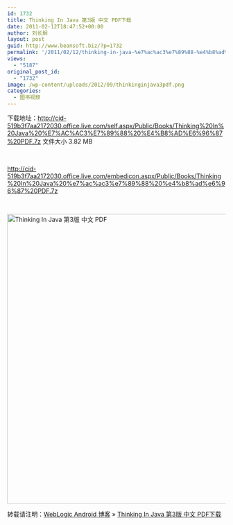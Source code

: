 ```yaml
---
id: 1732
title: Thinking In Java 第3版 中文 PDF下载
date: 2011-02-12T18:47:52+00:00
author: 刘长炯
layout: post
guid: http://www.beansoft.biz/?p=1732
permalink: '/2011/02/12/thinking-in-java-%e7%ac%ac3%e7%89%88-%e4%b8%ad%e6%96%87-pdf%e4%b8%8b%e8%bd%bd/'
views:
  - "5187"
original_post_id:
  - "1732"
image: /wp-content/uploads/2012/09/thinkinginjava3pdf.png
categories:
  - 图书视频
---
```

下载地址：<http://cid-519b3f7aa2172030.office.live.com/self.aspx/Public/Books/Thinking%20In%20Java%20%E7%AC%AC3%E7%89%88%20%E4%B8%AD%E6%96%87%20PDF.7z> 文件大小 3.82 MB 

&#160;

<http://cid-519b3f7aa2172030.office.live.com/embedicon.aspx/Public/Books/Thinking%20In%20Java%20%e7%ac%ac3%e7%89%88%20%e4%b8%ad%e6%96%87%20PDF.7z> 

&#160;

<img height="668" alt="Thinking In Java 第3版 中文 PDF" src="http://www.beansoft.biz/wp-content/uploads/2011/02/thinkinginjava3pdf.png" width="561" border="0" />

转载请注明：[WebLogic Android 博客](http://www.beansoft.biz) &raquo; [Thinking In Java 第3版 中文 PDF下载](http://www.beansoft.biz/2011/02/12/thinking-in-java-%e7%ac%ac3%e7%89%88-%e4%b8%ad%e6%96%87-pdf%e4%b8%8b%e8%bd%bd/)